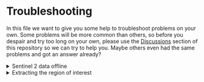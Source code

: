 # Troubleshooting

In this file we want to give you some help to troubleshoot problems on your own. Some problems will be more common than others, so before you despair and try too long on your own, please use the  <a href="https://github.com/GrHalbgott/Fossgis22_Plants-vs-CO2/discussions">Discussions</a> section of this repository so we can try to help you. Maybe others even had the same problems and got an answer already?

<details>
  <summary>Sentinel 2 data offline</summary>
<br/>
  
If the images you are looking for are offline, you can add them to your cart. Go to your cart (upper left next to the three stripes) and click on download (hover over entry and click on the download icon). It should say that downloading offline products is not possible. At this time, there should appear a clock icon next to the "Offline" text which says either "pending" or "running". Click on the same download button again and it should state that the offline product retrieval is initiated. At this point you did everything the right way. If you encouter problems try again following the manual in the a href="https://github.com/GrHalbgott/Fossgis22_Plants-vs-CO2/">ReadMe</a>  or use the <a href="https://github.com/GrHalbgott/Fossgis22_Plants-vs-CO2/discussions">Discussions</a> section to ask us for aid wth aquiring the data.
After a while (up to one hour) the datasets will be available to download for three consecutive days. Proceed to the next steps in the <a href="https://github.com/GrHalbgott/Fossgis22_Plants-vs-CO2/">ReadMe</a> to download finally the data.

</details>

<details>
  <summary>Extracting the region of interest</summary>
<br/>

If you have problems with extracting your roi from the shapefiles one possible solution could be to change some options in the model:
  
1. Take a look at the shapefiles in your folder from <a href="gadm.org/country">gadm.org</a>. There are different administrative levels and they are different in every country. The highest number usually has the lowest admin level (like towns) and includes all other admin levels as well. It makes sense if you think about it: every smaller/lower admin level is included in a larger/higher admin level.
2. If you want to extract a roi from one of the shapefiles, you have to look exactly which shapefile you would need. A city in Germany for example can be found in level 3 and a town in level 4. A Landkreis/larger region can be found in level 3 but also in level 4, because all smaller towns are included in that region. So it strongly depends on the admin level which shapefile you would need. We recommend using the shapefile with the highest number (can be quite large).
3. If you know which shapefile you need and it is not level 3, change the input parameter "Column name" to the number you need.
4. If that also doesn't work look closely how the roi is written in the shapefile - maybe it has special characters in it? We recommend to copy paste the value from the shapefile into the model as the input parameter for "Name of your roi"
5. And if that also doesn't work feel free to ask us on the <a href="https://github.com/GrHalbgott/Fossgis22_Plants-vs-CO2/discussions">Discussions</a> section of this repository so we can help you to get the model to run. We would be glad to help you!
  
</details>
